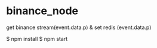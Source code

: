 # binance_node

get binance stream(event.data.p)  & set redis (event.data.p)  

$ npm install
$ npm start 
